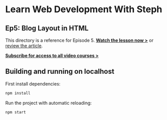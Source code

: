 # Learn Web Development With Steph

## Ep5: Blog Layout in HTML

This directory is a reference for Episode 5. [**Watch the lesson now >**](https://youtu.be/NWCO-XHpVP0) or [review the article](https://dev.to/5t3ph/create-a-blog-layout-in-html-5hf1).

[**Subscribe for access to all video courses >**](https://www.youtube.com/channel/UC8qc2AyBbNmvgIky6236nHA/)

## Building and running on localhost

First install dependencies:

```sh
npm install
```

Run the project with automatic reloading:

```sh
npm start
```
